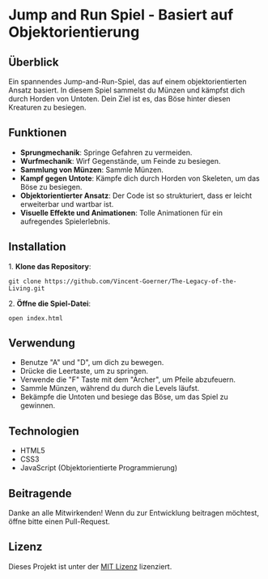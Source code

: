 <div class="container">
        <h1>Jump and Run Spiel - Basiert auf Objektorientierung</h1>
        <h2>Überblick</h2>
        <p>Ein spannendes Jump-and-Run-Spiel, das auf einem objektorientierten Ansatz basiert. In diesem Spiel sammelst du Münzen und kämpfst dich durch Horden von Untoten. Dein Ziel ist es, das Böse hinter diesen Kreaturen zu besiegen.</p>
        <h2>Funktionen</h2>
        <ul>
            <li><strong>Sprungmechanik</strong>: Springe Gefahren zu vermeiden.</li>
            <li><strong>Wurfmechanik</strong>: Wirf Gegenstände, um Feinde zu besiegen.</li>
            <li><strong>Sammlung von Münzen</strong>: Sammle Münzen.</li>
            <li><strong>Kampf gegen Untote</strong>: Kämpfe dich durch Horden von Skeleten, um das Böse zu besiegen.</li>
            <li><strong>Objektorientierter Ansatz</strong>: Der Code ist so strukturiert, dass er leicht erweiterbar und wartbar ist.</li>
            <li><strong>Visuelle Effekte und Animationen</strong>: Tolle Animationen für ein aufregendes Spielerlebnis.</li>
        </ul>
        <h2>Installation</h2>
        <p>1. <strong>Klone das Repository</strong>:</p>
        <pre><code>git clone https://github.com/Vincent-Goerner/The-Legacy-of-the-Living.git</code></pre>
        <p>2. <strong>Öffne die Spiel-Datei</strong>:</p>
        <pre><code>open index.html</code></pre>
        <h2>Verwendung</h2>
        <ul>
            <li>Benutze "A" und "D", um dich zu bewegen.</li>
            <li>Drücke die Leertaste, um zu springen.</li>
            <li>Verwende die "F" Taste mit dem "Archer", um Pfeile abzufeuern.</li>
            <li>Sammle Münzen, während du durch die Levels läufst.</li>
            <li>Bekämpfe die Untoten und besiege das Böse, um das Spiel zu gewinnen.</li>
        </ul>
        <h2>Technologien</h2>
        <ul>
            <li>HTML5</li>
            <li>CSS3</li>
            <li>JavaScript (Objektorientierte Programmierung)</li>
        </ul>
        <h2>Beitragende</h2>
        <p>Danke an alle Mitwirkenden! Wenn du zur Entwicklung beitragen möchtest, öffne bitte einen Pull-Request.</p>
        <h2>Lizenz</h2>
        <p>Dieses Projekt ist unter der <a href="LICENSE" target="_blank">MIT Lizenz</a> lizenziert.</p>
    </div>
